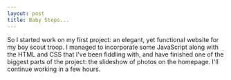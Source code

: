 ```yaml
---
layout: post
title: Baby Steps...
---
```

So I started work on my first project: an elegant, yet functional website for my boy scout troop. I managed to incorporate some JavaScript along with the HTML and CSS that I've been fiddling with, and have finished one of the biggest parts of the project: the slideshow of photos on the homepage. I'll continue working in a few hours.
